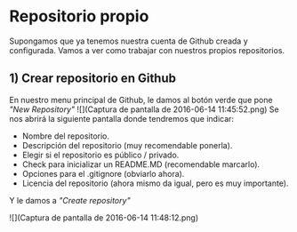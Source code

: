 # Repositorio propio

Supongamos que ya tenemos nuestra cuenta de Github creada y configurada. Vamos a ver como trabajar con nuestros propios repositorios.
## 1) Crear repositorio en Github
En nuestro menu principal de Github, le damos al botón verde que pone _"New Repository"_
![](Captura de pantalla de 2016-06-14 11:45:52.png)
Se nos abrirá la siguiente pantalla donde tendremos que indicar:

- Nombre del repositorio.
- Descripción del repositorio (muy recomendable ponerla).
- Elegir si el repositorio es público / privado.
- Check para inicializar un README.MD (recomendable marcarlo).
- Opciones para el .gitignore (obviarlo ahora).
- Licencia del repositorio (ahora mismo da igual, pero es muy importante).

Y le damos a _"Create repository"_

![](Captura de pantalla de 2016-06-14 11:48:12.png)

